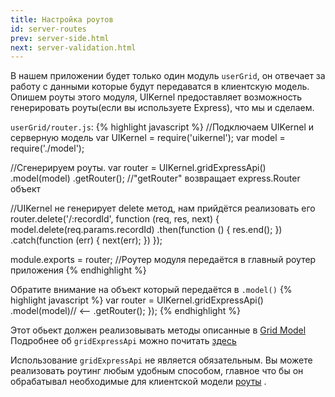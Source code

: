 ```yaml
---
title: Настройка роутов
id: server-routes
prev: server-side.html
next: server-validation.html
---
```


В нашем приложении будет только один модуль `userGrid`, он отвечает за работу с данными которые будут передаватся в клиентскую модель.
Опишем роуты этого модуля, UIKernel предоставляет возможность генерировать роуты(если вы используете Express), что мы и сделаем.

`userGrid/router.js`:
{% highlight javascript %}
//Подключаем UIKernel и серверную модель
var UIKernel = require('uikernel');
var model = require('./model');

//Сгенерируем роуты.
var router = UIKernel.gridExpressApi()
    .model(model)
    .getRouter(); //"getRouter" возвращает express.Router объект

//UIKernel не генерирует delete метод, нам прийдётся реализовать его
router.delete('/:recordId', function (req, res, next) {
    model.delete(req.params.recordId)
    .then(function () {
        res.end();
    })
    .catch(function (err) {
        next(err);
    })
});

module.exports = router; //Роутер модуля передаётся в главный роутер приложения
{% endhighlight %}

Обратите внимание на объект который передаётся в `.model()`
{% highlight javascript %}
var router = UIKernel.gridExpressApi()
    .model(model)// <--
    .getRouter();
});
{% endhighlight %}

Этот обьект должен реализовывать методы описанные в [Grid Model](/docs/grid-interface.html)<br>
Подробнее об `gridExpressApi` можно почитать [здесь](/docs/grid-express-api.html)

Использование `gridExpressApi` не является обязательным.
Вы можете реализовать роутинг любым удобным способом, главное что бы он обрабатывал необходимые для клиентской модели [роуты](/docs/grid-express-api.html) .


